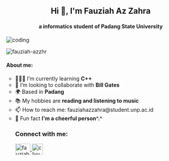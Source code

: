 <h2 align="center">Hi 👋, I'm Fauziah Az Zahra</h2>
<h4 align="center">a informatics student of Padang State University</h4>
<img align="center" alt="coding" widht="400" src="https://github.com/user-attachments/assets/8727a9a9-eb94-462d-a320-7ef33630951c">
<p align="left"> <img src="https://github.com/fauziah-azzhr" alt="fauziah-azzhr"/> </p>
<h4>About me:</h4>
<ul type="circle">
<li>👩🏼‍💻 I’m currently learning <b>C++</b></li>
<li>👯 I’m looking to collaborate with <b>Bill Gates</b></li>
<li>🌍 Based in <b>Padang</b></li>
<li>📚 My hobbies are <b>reading and listening to music</b></li>
<li>📫 How to reach me: fauziahazzahra@student.unp.ac.id</li>
<li>🌟 Fun fact <b>I'm a cheerful person^.^</b></li>
<h3 align="left">Connect with me:</h3>
<p align="left">
<a href="https://www.instagram.com/fauziahazzhr__" target="blank"><img align="center" src="https://raw.githubusercontent.com/rahuldkjain/github-profile-readme-generator/master/src/images/icons/Social/instagram.svg" alt="fauziahazzhr__" height="30" width="40"/> </a>
<a href="https://www.tiktok.com/@clvudtearsi_" target="blank"><img align="center" src="https://raw.githubuserconcent.com/rahuldkjain/github-profile-readme-generator/master/src/images/icons/Social/tiktok.svg" alt="clvudtearsi_" height="30" widht="40"/> </a>
</p>
